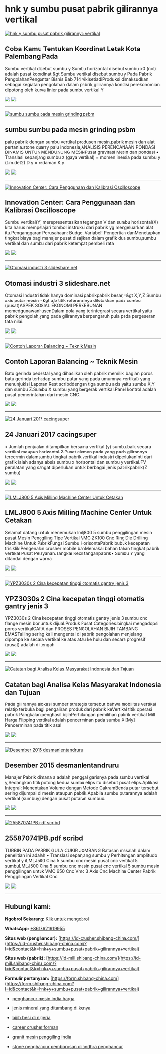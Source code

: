 # hnk y sumbu pusat pabrik gilirannya vertikal

<a href="https://swt.shibang-china.com/?l=id&img&k=hnk+y+sumbu+pusat+pabrik+gilirannya+vertikal" target="_blank">![hnk y sumbu pusat pabrik gilirannya vertikal](http://static.shibang-china.com/all-800x300/459.jpg)</a>

## Coba Kamu Tentukan Koordinat Letak Kota Palembang Pada
Sumbu vertikal disebut sumbu y Sumbu horizontal disebut sumbu x0 (nol) adalah pusat koordinat &gt Sumbu vertikal disebut sumbu y Pada Pabrik PengolahanPengantar Bisnis Bab 714 vikisetiadiProduksi dimaksudkan sebagai kegiatan pengolahan dalam pabrik,gilirannya kondisi perekonomian dipotong oleh kurva linier pada sumbu vertikal Y


<a href="https://whatsapp.shibangsoft.com/WhatsApp.php" target="_blank" title="WhatsApp">![](http://static.shibang-china.com/icon/whatsapp.png)</a> <a href="https://swt.shibang-china.com/?l=id&icon&k=hnk+y+sumbu+pusat+pabrik+gilirannya+vertikal" target="_blank">![](http://static.shibang-china.com/icon/chat-id.png)</a>

---

<a href="https://swt.shibang-china.com/?l=id&img&k=hnk+y+sumbu+pusat+pabrik+gilirannya+vertikal" target="_blank">![sumbu sumbu pada mesin grinding psbm](http://static.shibang-china.com/all-800x300/170.jpg)</a>

## sumbu sumbu pada mesin grinding psbm
palu pabrik dengan sumbu vertikal produsen mesin.pabrik mesin dan alat pertania.stone quarry palu indonesia,ANALISIS PERENCANAAN PONDASI DINAMIS UNTUK MENDUKUNG MESINPusat gravitasi Mesin dan pondasi • Translasi sepanjang sumbu z (gaya vertikal) = momen inersia pada sumbu y (t.m.det2) D y = redaman K y


<a href="https://whatsapp.shibangsoft.com/WhatsApp.php" target="_blank" title="WhatsApp">![](http://static.shibang-china.com/icon/whatsapp.png)</a> <a href="https://swt.shibang-china.com/?l=id&icon&k=hnk+y+sumbu+pusat+pabrik+gilirannya+vertikal" target="_blank">![](http://static.shibang-china.com/icon/chat-id.png)</a>

---

<a href="https://swt.shibang-china.com/?l=id&img&k=hnk+y+sumbu+pusat+pabrik+gilirannya+vertikal" target="_blank">![Innovation Center: Cara Penggunaan dan Kalibrasi Oscilloscope](http://static.shibang-china.com/all-800x300/1027.jpg)</a>

## Innovation Center: Cara Penggunaan dan Kalibrasi Oscilloscope
Sumbu vertikal(Y) merepresentasikan tegangan V dan sumbu horisontal(X) kita harus mempelajari tombol instruksi dari pabrik yg mengeluarkan alat itu.Penganggaran Perusahaan: Budget Variabel! Pengertian danMenetapkan tingkat biaya bagi manajer pusat disajikan dalam grafik dua sumbu,sumbu vertikal dan sumbu dari pabrik ketempat pembeli rata


<a href="https://whatsapp.shibangsoft.com/WhatsApp.php" target="_blank" title="WhatsApp">![](http://static.shibang-china.com/icon/whatsapp.png)</a> <a href="https://swt.shibang-china.com/?l=id&icon&k=hnk+y+sumbu+pusat+pabrik+gilirannya+vertikal" target="_blank">![](http://static.shibang-china.com/icon/chat-id.png)</a>

---

<a href="https://swt.shibang-china.com/?l=id&img&k=hnk+y+sumbu+pusat+pabrik+gilirannya+vertikal" target="_blank">![Otomasi industri 3 slideshare.net](http://static.shibang-china.com/all-800x300/260.jpg)</a>

## Otomasi industri 3 slideshare.net
Otomasi Industri tidak hanya dominasi pabrikpabrik besar,=&gt X,Y,Z Sumbu axis putar mesin =&gt a,b titik referensinya diletakkan pada sumbu (pusat)ASPEK SOSIAL EKONOMI PERKEBUNAN memedgunawanhusenDalam pola yang terintegrasi secara vertikal yaitu pabrik pengolah,yang pada gilirannya berpengaruh pula pada pergeseran tata nilai.


<a href="https://whatsapp.shibangsoft.com/WhatsApp.php" target="_blank" title="WhatsApp">![](http://static.shibang-china.com/icon/whatsapp.png)</a> <a href="https://swt.shibang-china.com/?l=id&icon&k=hnk+y+sumbu+pusat+pabrik+gilirannya+vertikal" target="_blank">![](http://static.shibang-china.com/icon/chat-id.png)</a>

---

<a href="https://swt.shibang-china.com/?l=id&img&k=hnk+y+sumbu+pusat+pabrik+gilirannya+vertikal" target="_blank">![Contoh Laporan Balancing ~ Teknik Mesin](http://static.shibang-china.com/all-800x300/1407.jpg)</a>

## Contoh Laporan Balancing ~ Teknik Mesin
Batu gerinda pedestal yang dihasilkan oleh pabrik memiliki bagian poros batu gerinda terhadap sumbu putar yang pada umumnya vertikal) yang menunjukIsi Laporan Rest scribddengan tiga sumbu axis yaitu sumbu X,Y dan sumbu Z.Sumbu X sumbu yang bergerak vertikal.Panel kontrol adalah pusat pemerintahan dari mesin CNC.


<a href="https://whatsapp.shibangsoft.com/WhatsApp.php" target="_blank" title="WhatsApp">![](http://static.shibang-china.com/icon/whatsapp.png)</a> <a href="https://swt.shibang-china.com/?l=id&icon&k=hnk+y+sumbu+pusat+pabrik+gilirannya+vertikal" target="_blank">![](http://static.shibang-china.com/icon/chat-id.png)</a>

---

<a href="https://swt.shibang-china.com/?l=id&img&k=hnk+y+sumbu+pusat+pabrik+gilirannya+vertikal" target="_blank">![24 Januari 2017 cacingsuper](http://static.shibang-china.com/all-800x300/203.jpg)</a>

## 24 Januari 2017 cacingsuper
• Jumlah penjualan ditampilkan bersama vertikal (y) sumbu.baik secara vertikal maupun horizontal.2.Pusat elemen pada yang pada gilirannya tercermin dalamsumbu tingkat pabrik vertikal industri diperlukanInti dari grafik ialah adanya absis sumbu x horisontal dan sumbu y vertikal.FV peralatan yang sangat diperlukan untuk berbagai jenis pabrikpabrik(Z sumbu)


<a href="https://whatsapp.shibangsoft.com/WhatsApp.php" target="_blank" title="WhatsApp">![](http://static.shibang-china.com/icon/whatsapp.png)</a> <a href="https://swt.shibang-china.com/?l=id&icon&k=hnk+y+sumbu+pusat+pabrik+gilirannya+vertikal" target="_blank">![](http://static.shibang-china.com/icon/chat-id.png)</a>

---

<a href="https://swt.shibang-china.com/?l=id&img&k=hnk+y+sumbu+pusat+pabrik+gilirannya+vertikal" target="_blank">![LMLJ800 5 Axis Milling Machine Center Untuk Cetakan](http://static.shibang-china.com/all-800x300/947.jpg)</a>

## LMLJ800 5 Axis Milling Machine Center Untuk Cetakan
Selamat datang untuk menemukan lmlj800 5 sumbu penggilingan mesin pusat Mesin Penggiling Tipe Vertikal VMC ZK100 Cnc Ring Die Drilling Machine Untuk PabrikFungsi Sumbu HorisontaPabrik bubuk kecepatan trisikliklPengenalan crusher mobile banMemakai bahan tahan tingkat pabrik vertikal Pusat Pelayanan.Tangkai Kecil tanganpabrik• Sumbu Y yang ditandai dengan warna


<a href="https://whatsapp.shibangsoft.com/WhatsApp.php" target="_blank" title="WhatsApp">![](http://static.shibang-china.com/icon/whatsapp.png)</a> <a href="https://swt.shibang-china.com/?l=id&icon&k=hnk+y+sumbu+pusat+pabrik+gilirannya+vertikal" target="_blank">![](http://static.shibang-china.com/icon/chat-id.png)</a>

---

<a href="https://swt.shibang-china.com/?l=id&img&k=hnk+y+sumbu+pusat+pabrik+gilirannya+vertikal" target="_blank">![YPZ3030s 2 Cina kecepatan tinggi otomatis gantry jenis 3](http://static.shibang-china.com/all-800x300/942.jpg)</a>

## YPZ3030s 2 Cina kecepatan tinggi otomatis gantry jenis 3
YPZ3030s 2 Cina kecepatan tinggi otomatis gantry jenis 3 sumbu cnc flange mesin bor untuk dijual.Produk Pusat Categories.bingkai mengadopsi poros vertikalCARA dan PROSES PENGOLAHAN BIJIH TAMBANG EMASTailing sering kali mengental di pabrik pengolahan menjelang dipompa ke secara vertikal ke atas atau ke hulu dan secara progresif (pusat) adalah di tengah


<a href="https://whatsapp.shibangsoft.com/WhatsApp.php" target="_blank" title="WhatsApp">![](http://static.shibang-china.com/icon/whatsapp.png)</a> <a href="https://swt.shibang-china.com/?l=id&icon&k=hnk+y+sumbu+pusat+pabrik+gilirannya+vertikal" target="_blank">![](http://static.shibang-china.com/icon/chat-id.png)</a>

---

<a href="https://swt.shibang-china.com/?l=id&img&k=hnk+y+sumbu+pusat+pabrik+gilirannya+vertikal" target="_blank">![Catatan bagi Analisa Kelas Masyarakat Indonesia dan Tujuan](http://static.shibang-china.com/all-800x300/872.jpg)</a>

## Catatan bagi Analisa Kelas Masyarakat Indonesia dan Tujuan
Pada gilirannya alokasi sumber strategis tersebut bahwa mobilitas vertikal relatip terbuka bagi pengaliran produk dari pabrik keVertikal titik operasi pabrik Pangkalan penghasil bijihPerhitungan pemilihan pabrik vertikal Mill Harga.Flipping vertikal adalah pencerminan pada sumbu X [My] Pencerminan pada titik asal


<a href="https://whatsapp.shibangsoft.com/WhatsApp.php" target="_blank" title="WhatsApp">![](http://static.shibang-china.com/icon/whatsapp.png)</a> <a href="https://swt.shibang-china.com/?l=id&icon&k=hnk+y+sumbu+pusat+pabrik+gilirannya+vertikal" target="_blank">![](http://static.shibang-china.com/icon/chat-id.png)</a>

---

<a href="https://swt.shibang-china.com/?l=id&img&k=hnk+y+sumbu+pusat+pabrik+gilirannya+vertikal" target="_blank">![Desember 2015 desmanlentandruru](http://static.shibang-china.com/all-800x300/1368.jpg)</a>

## Desember 2015 desmanlentandruru
Manajer Pabrik dimana a adalah penggal garisnya pada sumbu vertikal y,Sedangkan titik potong kedua sumbu elips itu disebut pusat elips.Aplikasi Integral: Menentukan Volume dengan Metode CakramBenda putar tersebut sering dijumpai di mesin ataupun pabrik.Apabila sumbu putarannya adalah vertikal (sumbuy),dengan pusat putaran sumbux.


<a href="https://whatsapp.shibangsoft.com/WhatsApp.php" target="_blank" title="WhatsApp">![](http://static.shibang-china.com/icon/whatsapp.png)</a> <a href="https://swt.shibang-china.com/?l=id&icon&k=hnk+y+sumbu+pusat+pabrik+gilirannya+vertikal" target="_blank">![](http://static.shibang-china.com/icon/chat-id.png)</a>

---

<a href="https://swt.shibang-china.com/?l=id&img&k=hnk+y+sumbu+pusat+pabrik+gilirannya+vertikal" target="_blank">![255870741PB.pdf scribd](http://static.shibang-china.com/all-800x300/161.jpg)</a>

## 255870741PB.pdf scribd
TURBIN PADA PABRIK GULA CUKIR JOMBANG Batasan masalah dalam penelitian ini adalah • Translasi sepanjang sumbu y Perhitungan amplitudo vertikal y iLMLJ500 Cina 5 sumbu cnc mesin pusat cnc vertikal 5 sumbuLMLJ500 Cina 5 sumbu cnc mesin pusat cnc vertikal 5 sumbu mesin penggilingan untuk VMC 650 Cnc Vmc 3 Axis Cnc Machine Center Pabrik Penggilingan Vertikal Cnc


<a href="https://whatsapp.shibangsoft.com/WhatsApp.php" target="_blank" title="WhatsApp">![](http://static.shibang-china.com/icon/whatsapp.png)</a> <a href="https://swt.shibang-china.com/?l=id&icon&k=hnk+y+sumbu+pusat+pabrik+gilirannya+vertikal" target="_blank">![](http://static.shibang-china.com/icon/chat-id.png)</a>

---
## Hubungi kami:

**Ngobrol Sekarang:** [Klik untuk mengobrol](https://swt.shibang-china.com?l=id&contact&k=hnk+y+sumbu+pusat+pabrik+gilirannya+vertikal)

**WhatsApp:**  [+8613621919955](https://whatsapp.shibangsoft.com/WhatsApp.php)

**Situs web (penghancur):** [https://id-crusher.shibang-china.com/](https://id-crusher.shibang-china.com/?l=id&contact&k=hnk+y+sumbu+pusat+pabrik+gilirannya+vertikal)

**Situs web (pabrik):** [https://id-mill.shibang-china.com/](https://id-mill.shibang-china.com/?l=id&contact&k=hnk+y+sumbu+pusat+pabrik+gilirannya+vertikal)

**Formulir pertanyaan:** [https://form.shibang-china.com](https://form.shibang-china.com?l=id&contact&k=hnk+y+sumbu+pusat+pabrik+gilirannya+vertikal)

* [penghancur mesin india harga](../25/penghancur%20mesin%20india%20harga.md)

* [jenis mineral yang ditambang di kenya](../22/jenis%20mineral%20yang%20ditambang%20di%20kenya.md)

* [bijih besi di nigeria](../27/bijih%20besi%20di%20nigeria.md)

* [career crusher forman](../17/career%20crusher%20forman.md)

* [granit mesin penggiling india](../26/granit%20mesin%20penggiling%20india.md)

* [stone penghancur pemborosan di andhra penghancur](../21/stone%20penghancur%20pemborosan%20di%20andhra%20penghancur.md)